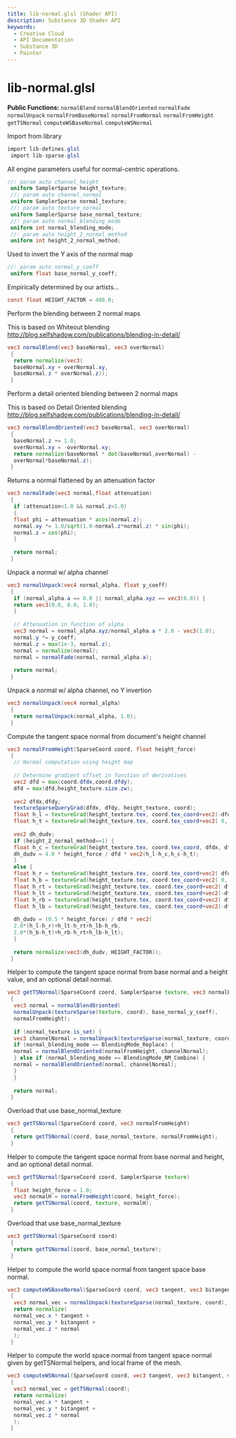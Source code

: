 ```yaml
---
title: lib-normal.glsl (Shader API)
description: Substance 3D Shader API
keywords:
  - Creative Cloud
  - API Documentation
  - Substance 3D
  - Painter
---
```














[ ](#section-0)












[ ](#section-1)

lib-normal.glsl
===============


**Public Functions:**
`normalBlend`
`normalBlendOriented`
`normalFade`
`normalUnpack`
`normalFromBaseNormal`
`normalFromNormal`
`normalFromHeight`
`getTSNormal`
`computeWSBaseNormal`
`computeWSNormal`


Import from library





```glsl
import lib-defines.glsl
 import lib-sparse.glsl
```







[ ](#section-2)

All engine parameters useful for normal-centric operations.





```glsl
//: param auto channel_height
 uniform SamplerSparse height_texture;
 //: param auto channel_normal
 uniform SamplerSparse normal_texture;
 //: param auto texture_normal
 uniform SamplerSparse base_normal_texture;
 //: param auto normal_blending_mode
 uniform int normal_blending_mode;
 //: param auto height_2_normal_method
 uniform int height_2_normal_method;
```







[ ](#section-3)

Used to invert the Y axis of the normal map





```glsl
//: param auto normal_y_coeff
 uniform float base_normal_y_coeff;
```







[ ](#section-4)

Empirically determined by our artists...





```glsl
const float HEIGHT_FACTOR = 400.0;
```







[ ](#section-5)

Perform the blending between 2 normal maps


This is based on Whiteout blending
 http://blog.selfshadow.com/publications/blending-in-detail/





```glsl
vec3 normalBlend(vec3 baseNormal, vec3 overNormal)
 {
  return normalize(vec3(
  baseNormal.xy + overNormal.xy,
  baseNormal.z * overNormal.z));
 }
```







[ ](#section-6)

Perform a detail oriented blending between 2 normal maps


This is based on Detail Oriented blending
 http://blog.selfshadow.com/publications/blending-in-detail/





```glsl
vec3 normalBlendOriented(vec3 baseNormal, vec3 overNormal)
 {
  baseNormal.z += 1.0;
  overNormal.xy = -overNormal.xy;
  return normalize(baseNormal * dot(baseNormal,overNormal) -
  overNormal*baseNormal.z);
 }
```







[ ](#section-7)

Returns a normal flattened by an attenuation factor





```glsl
vec3 normalFade(vec3 normal,float attenuation)
 {
  if (attenuation<1.0 && normal.z<1.0)
  {
  float phi = attenuation * acos(normal.z);
  normal.xy *= 1.0/sqrt(1.0-normal.z*normal.z) * sin(phi);
  normal.z = cos(phi);
  }
 
  return normal;
 }
```







[ ](#section-8)

Unpack a normal w/ alpha channel





```glsl
vec3 normalUnpack(vec4 normal_alpha, float y_coeff)
 {
  if (normal_alpha.a == 0.0 || normal_alpha.xyz == vec3(0.0)) {
  return vec3(0.0, 0.0, 1.0);
  }
 
  // Attenuation in function of alpha
  vec3 normal = normal_alpha.xyz/normal_alpha.a * 2.0 - vec3(1.0);
  normal.y *= y_coeff;
  normal.z = max(1e-3, normal.z);
  normal = normalize(normal);
  normal = normalFade(normal, normal_alpha.a);
 
  return normal;
 }
```







[ ](#section-9)

Unpack a normal w/ alpha channel, no Y invertion





```glsl
vec3 normalUnpack(vec4 normal_alpha)
 {
  return normalUnpack(normal_alpha, 1.0);
 }
```







[ ](#section-10)

Compute the tangent space normal from document's height channel





```glsl
vec3 normalFromHeight(SparseCoord coord, float height_force)
 {
  // Normal computation using height map
 
  // Determine gradient offset in function of derivatives
  vec2 dfd = max(coord.dfdx,coord.dfdy);
  dfd = max(dfd,height_texture.size.zw);
 
  vec2 dfdx,dfdy;
  textureSparseQueryGrad(dfdx, dfdy, height_texture, coord);
  float h_l = textureGrad(height_texture.tex, coord.tex_coord+vec2(-dfd.x, 0 ), dfdx, dfdy).r;
  float h_t = textureGrad(height_texture.tex, coord.tex_coord+vec2( 0, dfd.y), dfdx, dfdy).r;
 
  vec2 dh_dudv;
  if (height_2_normal_method==1) {
  float h_c = textureGrad(height_texture.tex, coord.tex_coord, dfdx, dfdy).r;
  dh_dudv = 4.0 * height_force / dfd * vec2(h_l-h_c,h_c-h_t);
  }
  else {
  float h_r = textureGrad(height_texture.tex, coord.tex_coord+vec2( dfd.x, 0 ), dfdx, dfdy).r;
  float h_b = textureGrad(height_texture.tex, coord.tex_coord+vec2( 0, -dfd.y), dfdx, dfdy).r;
  float h_rt = textureGrad(height_texture.tex, coord.tex_coord+vec2( dfd.x, dfd.y), dfdx, dfdy).r;
  float h_lt = textureGrad(height_texture.tex, coord.tex_coord+vec2(-dfd.x, dfd.y), dfdx, dfdy).r;
  float h_rb = textureGrad(height_texture.tex, coord.tex_coord+vec2( dfd.x, -dfd.y), dfdx, dfdy).r;
  float h_lb = textureGrad(height_texture.tex, coord.tex_coord+vec2(-dfd.x, -dfd.y), dfdx, dfdy).r;
 
  dh_dudv = (0.5 * height_force) / dfd * vec2(
  2.0*(h_l-h_r)+h_lt-h_rt+h_lb-h_rb,
  2.0*(h_b-h_t)+h_rb-h_rt+h_lb-h_lt);
  }
 
  return normalize(vec3(dh_dudv, HEIGHT_FACTOR));
 }
```







[ ](#section-11)

Helper to compute the tangent space normal from base normal and a height
 value, and an optional detail normal.





```glsl
vec3 getTSNormal(SparseCoord coord, SamplerSparse texture, vec3 normalFromHeight)
 {
  vec3 normal = normalBlendOriented(
  normalUnpack(textureSparse(texture, coord), base_normal_y_coeff),
  normalFromHeight);
 
  if (normal_texture.is_set) {
  vec3 channelNormal = normalUnpack(textureSparse(normal_texture, coord));
  if (normal_blending_mode == BlendingMode_Replace) {
  normal = normalBlendOriented(normalFromHeight, channelNormal);
  } else if (normal_blending_mode == BlendingMode_NM_Combine) {
  normal = normalBlendOriented(normal, channelNormal);
  }
  }
 
  return normal;
 }
```







[ ](#section-12)

Overload that use base_normal_texture





```glsl
vec3 getTSNormal(SparseCoord coord, vec3 normalFromHeight)
 {
  return getTSNormal(coord, base_normal_texture, normalFromHeight);
 }
```







[ ](#section-13)

Helper to compute the tangent space normal from base normal and height, and
 an optional detail normal.





```glsl
vec3 getTSNormal(SparseCoord coord, SamplerSparse texture)
 {
  float height_force = 1.0;
  vec3 normalH = normalFromHeight(coord, height_force);
  return getTSNormal(coord, texture, normalH);
 }
```







[ ](#section-14)

Overload that use base_normal_texture





```glsl
vec3 getTSNormal(SparseCoord coord)
 {
  return getTSNormal(coord, base_normal_texture);
 }
```







[ ](#section-15)

Helper to compute the world space normal from tangent space base normal.





```glsl
vec3 computeWSBaseNormal(SparseCoord coord, vec3 tangent, vec3 bitangent, vec3 normal)
 {
  vec3 normal_vec = normalUnpack(textureSparse(normal_texture, coord), base_normal_y_coeff);
  return normalize(
  normal_vec.x * tangent +
  normal_vec.y * bitangent +
  normal_vec.z * normal
  );
 }
```







[ ](#section-16)

Helper to compute the world space normal from tangent space normal given by
 getTSNormal helpers, and local frame of the mesh.





```glsl
vec3 computeWSNormal(SparseCoord coord, vec3 tangent, vec3 bitangent, vec3 normal)
 {
  vec3 normal_vec = getTSNormal(coord);
  return normalize(
  normal_vec.x * tangent +
  normal_vec.y * bitangent +
  normal_vec.z * normal
  );
 }
 
 
```






